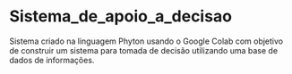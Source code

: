 # Sistema_de_apoio_a_decisao

Sistema criado na linguagem Phyton usando o Google Colab com objetivo de construir um sistema para tomada de decisão utilizando uma base de dados de informações.
